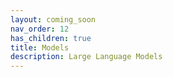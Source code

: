```yaml
---
layout: coming_soon
nav_order: 12
has_children: true
title: Models
description: Large Language Models
---
```

